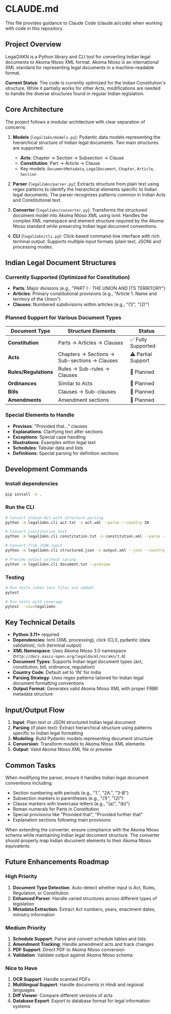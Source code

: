 # CLAUDE.md

This file provides guidance to Claude Code (claude.ai/code) when working with code in this repository.

## Project Overview

Legal2AKN is a Python library and CLI tool for converting Indian legal documents to Akoma Ntoso XML format. Akoma Ntoso is an international XML standard for representing legal documents in a machine-readable format. 

**Current Status**: The code is currently optimized for the Indian Constitution's structure. While it partially works for other Acts, modifications are needed to handle the diverse structures found in regular Indian legislation.

## Core Architecture

The project follows a modular architecture with clear separation of concerns:

1. **Models** (`legal2akn/models.py`): Pydantic data models representing the hierarchical structure of Indian legal documents. Two main structures are supported:
   - **Acts**: Chapter → Section → Subsection → Clause
   - **Constitution**: Part → Article → Clause
   - Key models: `DocumentMetadata`, `LegalDocument`, `Chapter`, `Article`, `Section`

2. **Parser** (`legal2akn/parser.py`): Extracts structure from plain text using regex patterns to identify the hierarchical elements specific to Indian legal documents. The parser recognizes patterns common in Indian Acts and Constitutional text.

3. **Converter** (`legal2akn/converter.py`): Transforms the structured document model into Akoma Ntoso XML using lxml. Handles the complex XML namespace and element structure required by the Akoma Ntoso standard while preserving Indian legal document conventions.

4. **CLI** (`legal2akn/cli.py`): Click-based command-line interface with rich terminal output. Supports multiple input formats (plain text, JSON) and processing modes.

## Indian Legal Document Structures

### Currently Supported (Optimized for Constitution)
- **Parts**: Major divisions (e.g., "PART I - THE UNION AND ITS TERRITORY")
- **Articles**: Primary constitutional provisions (e.g., "Article 1. Name and territory of the Union")
- **Clauses**: Numbered subdivisions within articles (e.g., "(1)", "(2)")

### Planned Support for Various Document Types

| Document Type | Structure Elements | Status |
|--------------|-------------------|--------|
| **Constitution** | Parts → Articles → Clauses | ✅ Fully Supported |
| **Acts** | Chapters → Sections → Sub-sections → Clauses | ⚠️ Partial Support |
| **Rules/Regulations** | Rules → Sub-rules → Clauses | 🔄 Planned |
| **Ordinances** | Similar to Acts | 🔄 Planned |
| **Bills** | Clauses → Sub-clauses | 🔄 Planned |
| **Amendments** | Amendment sections | 🔄 Planned |

### Special Elements to Handle
- **Provisos**: "Provided that..." clauses
- **Explanations**: Clarifying text after sections
- **Exceptions**: Special case handling
- **Illustrations**: Examples within legal text
- **Schedules**: Tabular data and lists
- **Definitions**: Special parsing for definition sections

## Development Commands

### Install dependencies
```bash
pip install -e .
```

### Run the CLI
```bash
# Convert Indian Act with structure parsing
python -m legal2akn.cli act.txt -o act.xml --parse --country IN

# Convert Constitution text
python -m legal2akn.cli constitution.txt -o constitution.xml --parse --type constitution --country IN

# Convert from JSON input
python -m legal2akn.cli structured.json -o output.xml --json --country IN

# Preview output without saving
python -m legal2akn.cli document.txt --preview
```

### Testing
```bash
# Run tests (when test files are added)
pytest

# Run tests with coverage
pytest --cov=legal2akn
```

## Key Technical Details

- **Python 3.11+** required
- **Dependencies**: lxml (XML processing), click (CLI), pydantic (data validation), rich (terminal output)
- **XML Namespace**: Uses Akoma Ntoso 3.0 namespace (`http://docs.oasis-open.org/legaldocml/ns/akn/3.0`)
- **Document Types**: Supports Indian legal document types (act, constitution, bill, ordinance, regulation)
- **Country Code**: Default set to 'IN' for India
- **Parsing Strategy**: Uses regex patterns tailored for Indian legal document formatting conventions
- **Output Format**: Generates valid Akoma Ntoso XML with proper FRBR metadata structure

## Input/Output Flow

1. **Input**: Plain text or JSON structured Indian legal document
2. **Parsing** (if plain text): Extract hierarchical structure using patterns specific to Indian legal formatting
3. **Modeling**: Build Pydantic models representing document structure
4. **Conversion**: Transform models to Akoma Ntoso XML elements
5. **Output**: Valid Akoma Ntoso XML file or preview

## Common Tasks

When modifying the parser, ensure it handles Indian legal document conventions including:
- Section numbering with periods (e.g., "1.", "2A.", "3-B")
- Subsection markers in parentheses (e.g., "(1)", "(2)")
- Clause markers with lowercase letters (e.g., "(a)", "(b)")
- Roman numerals for Parts in Constitution
- Special provisions like "Provided that", "Provided further that"
- Explanation sections following main provisions

When extending the converter, ensure compliance with the Akoma Ntoso schema while maintaining Indian legal document structure. The converter should properly map Indian document elements to their Akoma Ntoso equivalents.

## Future Enhancements Roadmap

### High Priority
1. **Document Type Detection**: Auto-detect whether input is Act, Rules, Regulation, or Constitution
2. **Enhanced Parser**: Handle varied structures across different types of legislation
3. **Metadata Extraction**: Extract Act numbers, years, enactment dates, ministry information

### Medium Priority
1. **Schedule Support**: Parse and convert schedule tables and lists
2. **Amendment Tracking**: Handle amendment acts and track changes
3. **PDF Support**: Direct PDF to Akoma Ntoso conversion
4. **Validation**: Validate output against Akoma Ntoso schema

### Nice to Have
1. **OCR Support**: Handle scanned PDFs
2. **Multilingual Support**: Handle documents in Hindi and regional languages
3. **Diff Viewer**: Compare different versions of acts
4. **Database Export**: Export to database format for legal information systems
